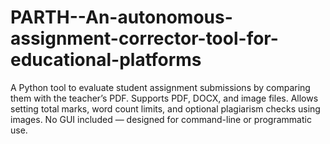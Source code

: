 # PARTH--An-autonomous-assignment-corrector-tool-for-educational-platforms
A Python tool to evaluate student assignment submissions by comparing them with the teacher’s PDF. Supports PDF, DOCX, and image files. Allows setting total marks, word count limits, and optional plagiarism checks using images. No GUI included — designed for command-line or programmatic use.
